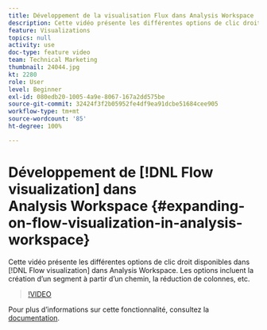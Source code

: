 ```yaml
---
title: Développement de la visualisation Flux dans Analysis Workspace
description: Cette vidéo présente les différentes options de clic droit disponibles dans la visualisation Flux dans Analysis Workspace. Les options incluent la création d’un segment à partir d’un chemin, la réduction de colonnes, etc.
feature: Visualizations
topics: null
activity: use
doc-type: feature video
team: Technical Marketing
thumbnail: 24044.jpg
kt: 2280
role: User
level: Beginner
exl-id: 080edb20-1005-4a9e-8067-167a2dd575be
source-git-commit: 32424f3f2b05952fe4df9ea91dcbe51684cee905
workflow-type: tm+mt
source-wordcount: '85'
ht-degree: 100%

---
```


# Développement de [!DNL Flow visualization] dans Analysis Workspace {#expanding-on-flow-visualization-in-analysis-workspace}

Cette vidéo présente les différentes options de clic droit disponibles dans [!DNL Flow visualization] dans Analysis Workspace. Les options incluent la création d’un segment à partir d’un chemin, la réduction de colonnes, etc.

>[!VIDEO](https://video.tv.adobe.com/v/24044/?quality=12)

Pour plus dʼinformations sur cette fonctionnalité, consultez la [documentation](https://experienceleague.adobe.com/docs/analytics/analyze/analysis-workspace/visualizations/flow/flow.html?lang=fr#analysis-workspace).
